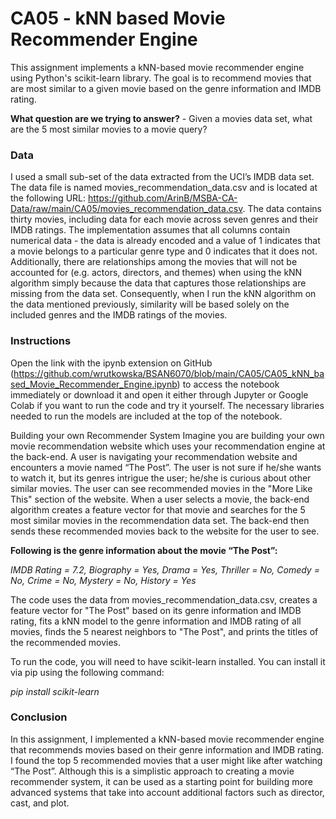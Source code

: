 # **CA05 - kNN based Movie Recommender Engine**

This assignment implements a kNN-based movie recommender engine using Python's scikit-learn library. The goal is to recommend movies that are most similar to a given movie based on the genre information and IMDB rating. 

**What question are we trying to answer?** - 
Given a movies data set, what are the 5 most similar movies to a movie query?

### **Data**
I used a small sub-set of the data extracted from the UCI’s IMDB data set. The data file is named movies_recommendation_data.csv and is located at the following URL: https://github.com/ArinB/MSBA-CA-Data/raw/main/CA05/movies_recommendation_data.csv.
The data contains thirty movies, including data for each movie across seven genres and their IMDB ratings. The implementation assumes that all columns contain numerical data - the data is already encoded and a value of 1 indicates that a movie belongs to a particular genre type and 0 indicates that it does not.
Additionally, there are relationships among the movies that will not be accounted for (e.g. actors, directors, and themes) when using the kNN algorithm simply because the data that captures those relationships are missing from the data set. Consequently, when I run the kNN algorithm on the data mentioned previously, similarity will be based solely on the included genres and the IMDB ratings of the movies.

### **Instructions**
Open the link with the ipynb extension on GitHub (https://github.com/wrutkowska/BSAN6070/blob/main/CA05/CA05_kNN_based_Movie_Recommender_Engine.ipynb) to access the notebook immediately or download it and open it either through Jupyter or Google Colab if you want to run the code and try it yourself. The necessary libraries needed to run the models are included at the top of the notebook.

Building your own Recommender System
Imagine you are building your own movie recommendation website which uses your recommendation engine at the back-end. A user is navigating your recommendation website and encounters a movie named “The Post”. The user is not sure if he/she wants to watch it, but its genres intrigue the user; he/she is curious about other similar movies. The user can see recommended movies in the "More Like This" section of the website. When a user selects a movie, the back-end algorithm creates a feature vector for that movie and searches for the 5 most similar movies in the recommendation data set. The back-end then sends these recommended movies back to the website for the user to see.

**Following is the genre information about the movie “The Post”:**

*IMDB Rating = 7.2, Biography = Yes, Drama = Yes, Thriller = No, Comedy = No, Crime = No, Mystery = No, History = Yes*

The code uses the data from movies_recommendation_data.csv, creates a feature vector for "The Post" based on its genre information and IMDB rating, fits a kNN model to the genre information and IMDB rating of all movies, finds the 5 nearest neighbors to "The Post", and prints the titles of the recommended movies. 

To run the code, you will need to have scikit-learn installed. You can install it via pip using the following command:

*pip install scikit-learn*

### **Conclusion**
In this assignment, I implemented a kNN-based movie recommender engine that recommends movies based on their genre information and IMDB rating. I found the top 5 recommended movies that a user might like after watching “The Post”. Although this is a simplistic approach to creating a movie recommender system, it can be used as a starting point for building more advanced systems that take into account additional factors such as director, cast, and plot.
